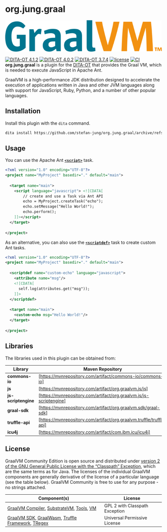 # org.jung.graal
![GraalVM](https://raw.githubusercontent.com/oracle/graal/master/.github/assets/logo_320x64.svg)

[![DITA-OT 4.1.2](https://img.shields.io/badge/DITA--OT-4.1.2-green.svg)](http://www.dita-ot.org)
[![DITA-OT 4.0.2](https://img.shields.io/badge/DITA--OT-4.0.2-green.svg)](http://www.dita-ot.org)
[![DITA-OT 3.7.4](https://img.shields.io/badge/DITA--OT-3.7.4-green.svg)](http://www.dita-ot.org) 
[![license](https://img.shields.io/badge/license-Apache%202.0-blue.svg)](http://www.apache.org/licenses/LICENSE-2.0)
[![CI](https://github.com/stefan-jung/org.jung.graal/actions/workflows/main.yml/badge.svg?branch=main)](https://github.com/stefan-jung/org.jung.graal/actions/workflows/main.yml)
**org.jung.graal** is a plugin for the [DITA-OT](https://www.dita-ot.org/plugins) that provides the Graal VM, which is needed to execute JavaScript in Apache Ant.

GraalVM is a high-performance JDK distribution designed to accelerate the execution of applications written in Java and other JVM languages along with support for JavaScript, Ruby, Python, and a number of other popular languages.


## Installation

Install this plugin with the `dita` command.

```bash
dita install https://github.com/stefan-jung/org.jung.graal/archive/refs/heads/main.zip
```


## Usage

You can use the Apache Ant [**`<script>`**](https://ant.apache.org/manual/Tasks/script.html) task.

```xml
<?xml version="1.0" encoding="UTF-8"?>
<project name="MyProject" basedir="." default="main">

  <target name="main">
    <script language="javascript"> <![CDATA[
        // create and use a Task via Ant API
        echo = MyProject.createTask("echo");
        echo.setMessage("Hello World!");
        echo.perform();
    ]]></script>
  </target>

</project>
```

As an alternative, you can also use the [**`<scriptdef>`**](https://ant.apache.org/manual/Tasks/scriptdef.html) task to create custom Ant tasks.

```xml
<?xml version="1.0" encoding="UTF-8"?>
<project name="MyProject" basedir="." default="main">

  <scriptdef name="custom-echo" language="javascript">
    <attribute name="msg"/>
    <![CDATA[
      self.log(attributes.get("msg"));
    ]]>
  </scriptdef>

  <target name="main">
    <custom-echo msg="Hello World!"/>
  </target>
  
</project>
```

## Libraries

The libraries used in this plugin can be obtained from:

Library | Maven Repository
------------ | -------------
**commons-io** | [https://mvnrepository.com/artifact/commons-io/commons-io]
**js** | [https://mvnrepository.com/artifact/org.graalvm.js/js]
**js-scriptengine** | [https://mvnrepository.com/artifact/org.graalvm.js/js-scriptengine]
**graal-sdk** | [https://mvnrepository.com/artifact/org.graalvm.sdk/graal-sdk]
**truffle-api** | [https://mvnrepository.com/artifact/org.graalvm.truffle/truffle-api]
**icu4j** | [https://mvnrepository.com/artifact/com.ibm.icu/icu4j]


## License

GraalVM Community Edition is open source and distributed under [version 2 of the GNU General Public License with the “Classpath” Exception](LICENSE), which are the same terms as for Java. The licenses of the individual GraalVM components are generally derivative of the license of a particular language (see the table below). GraalVM Community is free to use for any purpose - no strings attached.

Component(s) | License
------------ | -------------
[GraalVM Compiler](compiler/LICENSE.md), [SubstrateVM](substratevm/LICENSE), [Tools](tools/LICENSE), [VM](vm/LICENSE_GRAALVM_CE) | GPL 2 with Classpath Exception
[GraalVM SDK](sdk/LICENSE.md), [GraalWasm](wasm/LICENSE), [Truffle Framework](truffle/LICENSE.md), [TRegex](regex/LICENSE.md) | Universal Permissive License
